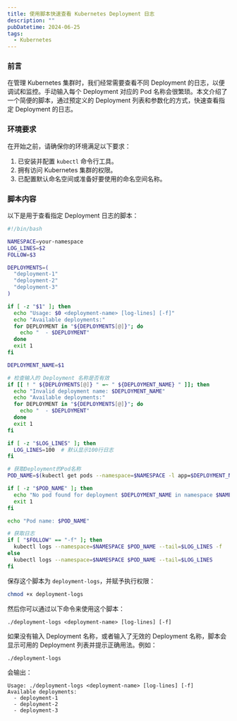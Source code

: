 ```yaml
---
title: 使用脚本快速查看 Kubernetes Deployment 日志
description: ""
pubDatetime: 2024-06-25
tags:
  - Kubernetes
---
```



### 前言

在管理 Kubernetes 集群时，我们经常需要查看不同 Deployment 的日志，以便调试和监控。手动输入每个 Deployment 对应的 Pod 名称会很繁琐。本文介绍了一个简便的脚本，通过预定义的 Deployment 列表和参数化的方式，快速查看指定 Deployment 的日志。



### 环境要求

在开始之前，请确保你的环境满足以下要求：

1. 已安装并配置 `kubectl` 命令行工具。
2. 拥有访问 Kubernetes 集群的权限。
3. 已配置默认命名空间或准备好要使用的命名空间名称。



### 脚本内容

以下是用于查看指定 Deployment 日志的脚本：

```bash
#!/bin/bash

NAMESPACE=your-namespace
LOG_LINES=$2
FOLLOW=$3

DEPLOYMENTS=(
  "deployment-1"
  "deployment-2"
  "deployment-3"
)

if [ -z "$1" ]; then
  echo "Usage: $0 <deployment-name> [log-lines] [-f]"
  echo "Available deployments:"
  for DEPLOYMENT in "${DEPLOYMENTS[@]}"; do
    echo "  - $DEPLOYMENT"
  done
  exit 1
fi

DEPLOYMENT_NAME=$1

# 检查输入的 Deployment 名称是否有效
if [[ ! " ${DEPLOYMENTS[@]} " =~ " ${DEPLOYMENT_NAME} " ]]; then
  echo "Invalid deployment name: $DEPLOYMENT_NAME"
  echo "Available deployments:"
  for DEPLOYMENT in "${DEPLOYMENTS[@]}"; do
    echo "  - $DEPLOYMENT"
  done
  exit 1
fi

if [ -z "$LOG_LINES" ]; then
  LOG_LINES=100  # 默认显示100行日志
fi

# 获取Deployment的Pod名称
POD_NAME=$(kubectl get pods --namespace=$NAMESPACE -l app=$DEPLOYMENT_NAME -o jsonpath="{.items[0].metadata.name}")

if [ -z "$POD_NAME" ]; then
  echo "No pod found for deployment $DEPLOYMENT_NAME in namespace $NAMESPACE"
  exit 1
fi

echo "Pod name: $POD_NAME"

# 获取日志
if [ "$FOLLOW" == "-f" ]; then
  kubectl logs --namespace=$NAMESPACE $POD_NAME --tail=$LOG_LINES -f
else
  kubectl logs --namespace=$NAMESPACE $POD_NAME --tail=$LOG_LINES
fi
```

保存这个脚本为 `deployment-logs`，并赋予执行权限：

```bash
chmod +x deployment-logs
```

然后你可以通过以下命令来使用这个脚本：

```
./deployment-logs <deployment-name> [log-lines] [-f]
```

如果没有输入 Deployment 名称，或者输入了无效的 Deployment 名称，脚本会显示可用的 Deployment 列表并提示正确用法。例如：

```
./deployment-logs
```

会输出：

```
Usage: ./deployment-logs <deployment-name> [log-lines] [-f]
Available deployments:
  - deployment-1
  - deployment-2
  - deployment-3
```

